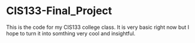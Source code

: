 # CIS133-Final_Project
This is the code for my CIS133 college class.  It is very basic right now but I hope to 
turn it into somthing very cool and insightful.
